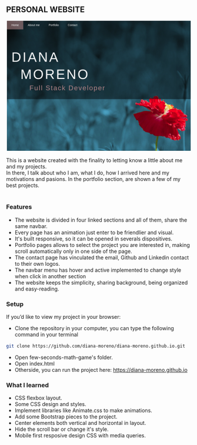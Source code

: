 ## **PERSONAL WEBSITE**

<p align="center">
  <img width="500" src="./img/personal-website2.png">
</p>

This is a website created with the finality to letting know a little about me and my projects.<br>
In there, I talk about who I am, what I do, how I arrived here and my motivations and pasions. In the portfolio section, are shown a few of my best projects.<br><br>

### **Features**

- The website is divided in four linked sections and all of them, share the same navbar.
- Every page has an animation just enter to be friendlier and visual.
- It's built responsive, so it can be opened in severals dispositives.
- Portfolio pages allows to select the project you are interested in, making scroll automatically only in one side of the page.
- The contact page has vinculated the email, Github and Linkedin contact to their own logos.
- The navbar menu has hover and active implemented to change style when click in another section
- The website keeps the simplicity, sharing background, being organized and easy-reading.

### **Setup**

If you’d like to view my project in your browser:

- Clone the repository in your computer, you can type the following command in your terminal
```bash
git clone https://github.com/diana-moreno/diana-moreno.github.io.git
```
- Open few-seconds-math-game's folder.
- Open index.html
- Otherside, you can run the project here: https://diana-moreno.github.io

### **What I learned**

- CSS flexbox layout.
- Some CSS design and styles.
- Implement libraries like Animate.css to make animations.
- Add some Bootstrap pieces to the project.
- Center elements both vertical and horizontal in layout.
- Hide the scroll bar or change it's style.
- Mobile first resposive design CSS with media queries.

